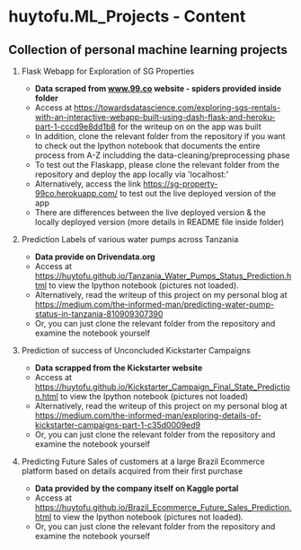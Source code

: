 # huytofu.ML_Projects - Content

## Collection of personal machine learning projects

1. Flask Webapp for Exploration of SG Properties  
	+ **Data scraped from www.99.co website - spiders provided inside folder**
	+ Access at https://towardsdatascience.com/exploring-sgs-rentals-with-an-interactive-webapp-built-using-dash-flask-and-heroku-part-1-cccd9e8dd1b8 for the writeup on on the app was built  
	+ In addition, clone the relevant folder from the repository if you want to check out the Ipython notebook that documents the entire process from A-Z includding the data-cleaning/preprocessing phase    
	+ To test out the Flaskapp, please clone the relevant folder from the repository and deploy the app locally via 'localhost:'  
	+ Alternatively, access the link https://sg-property-99co.herokuapp.com/ to test out the live deployed version of the app  
	+ There are differences between the live deployed version & the locally deployed version (more details in README file inside folder)  

2. Prediction Labels of various water pumps across Tanzania  
	+ **Data provide on Drivendata.org**
	+ Access at https://huytofu.github.io/Tanzania_Water_Pumps_Status_Prediction.html to view the Ipython notebook (pictures not loaded).  
	+ Alternatively, read the writeup of this project on my personal blog at https://medium.com/the-informed-man/predicting-water-pump-status-in-tanzania-810909307390   
	+ Or, you can just clone the relevant folder from the repository and examine the notebook yourself  

3. Prediction of success of Unconcluded Kickstarter Campaigns  
	+ **Data scrapped from the Kickstarter website**
	+ Access at https://huytofu.github.io/Kickstarter_Campaign_Final_State_Prediction.html to view the Ipython notebook (pictures not loaded)
	+ Alternatively, read the writeup of this project on my personal blog at https://medium.com/the-informed-man/exploring-details-of-kickstarter-campaigns-part-1-c35d0009ed9 
	+ Or, you can just clone the relevant folder from the repository and examine the notebook yourself

4. Predicting Future Sales of customers at a large Brazil Ecommerce platform based on details acquired from their first purchase    
	+ **Data provided by the company itself on Kaggle portal**
	+ Access at https://huytofu.github.io/Brazil_Ecommerce_Future_Sales_Prediction.html to view the Ipython notebook (pictures not loaded). 
	+ Or, you can just clone the relevant folder from the repository and examine the notebook yourself
